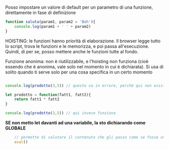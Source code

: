 Posso impostare un valore di default per un parametro di una funzione, direttamente in fase di definizione
```javascript
function saluta(param1, param2 = 'Boh'){
	console.log(param1 + ' ' + param2)
}
```

HOISTING: le funzioni hanno priorità di elaborazione. Il browser legge tutto lo script, trova le funzioni e le memorizza, e poi passa all'esecuzione. Quindi, di per se, posso mettere anche le funzioni tutte al fondo.

Funzione anonima: non è riutilizzabile, e l'hoisting non funziona (cioè essendo che è anonima, vale solo nel momento in cui è dichiarata). Si usa di solito quando ti serve solo per una cosa specifica in un certo momento
```javascript

console.log(prodotto(3,5)) // questo va in errore, perchè qui non esiste ancora la funzione

let prodotto = function(fatt1, fatt2){
	return fatt1 * fatt2
}

console.log(prodotto(3,5)) // qui invece funziona
```

**SE non metto let davanti ad una variabile, la sto dichiarando come GLOBALE**

```javascript
	// permette di valutare il contenuto che gli passo come se fosse un'operazione matematica
	eval()
```